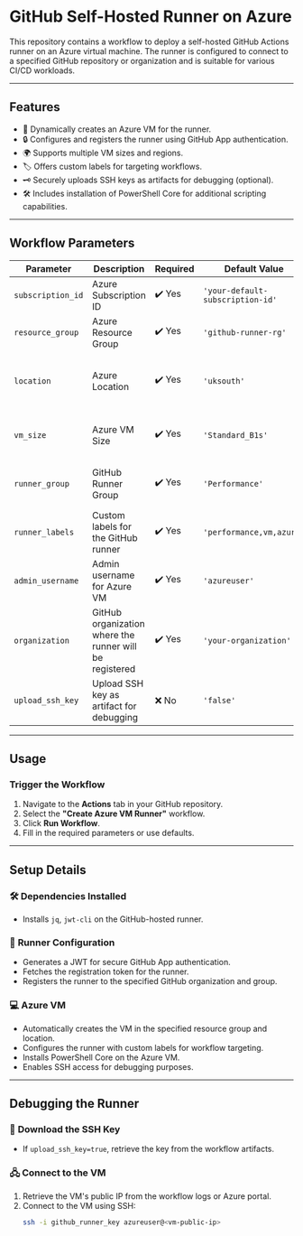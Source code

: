 # **GitHub Self-Hosted Runner on Azure**

This repository contains a workflow to deploy a self-hosted GitHub Actions runner on an Azure virtual machine. The runner is configured to connect to a specified GitHub repository or organization and is suitable for various CI/CD workloads.

---

## **Features**
- 🔄 Dynamically creates an Azure VM for the runner.
- 🔒 Configures and registers the runner using GitHub App authentication.
- 🌍 Supports multiple VM sizes and regions.
- 🏷️ Offers custom labels for targeting workflows.
- 🗝️ Securely uploads SSH keys as artifacts for debugging (optional).
- 🛠️ Includes installation of PowerShell Core for additional scripting capabilities.

---

## **Workflow Parameters**

| **Parameter**      | **Description**                                   | **Required** | **Default Value**            | **Options / Notes**                            |
|--------------------|---------------------------------------------------|--------------|------------------------------|------------------------------------------------|
| `subscription_id`  | Azure Subscription ID                             | ✔️ Yes       | `'your-default-subscription-id'` | Provide your Azure subscription ID.           |
| `resource_group`   | Azure Resource Group                              | ✔️ Yes       | `'github-runner-rg'`          | Existing or new resource group.               |
| `location`         | Azure Location                                    | ✔️ Yes       | `'uksouth'`                    | Use any valid Azure region (e.g., `westeurope`, `uksouth`). |
| `vm_size`          | Azure VM Size                                     | ✔️ Yes       | `'Standard_B1s'`              | Choose from `Standard_B1s`, `Standard_D2s_v3`, `Standard_F4s_v2`. |
| `runner_group`     | GitHub Runner Group                               | ✔️ Yes       | `'Performance'`               | Specify the group in your GitHub organization. |
| `runner_labels`    | Custom labels for the GitHub runner               | ✔️ Yes       | `'performance,vm,azure'`      | Use labels for job targeting.                 |
| `admin_username`   | Admin username for Azure VM                       | ✔️ Yes       | `'azureuser'`                 | Username for SSH access.                      |
| `organization`     | GitHub organization where the runner will be registered | ✔️ Yes       | `'your-organization'`    | Specify the organization name.                |
| `upload_ssh_key`   | Upload SSH key as artifact for debugging          | ❌ No        | `'false'`                     | `true` to upload the SSH key.                 |

---

## **Usage**

### **Trigger the Workflow**

1. Navigate to the **Actions** tab in your GitHub repository.
2. Select the **"Create Azure VM Runner"** workflow.
3. Click **Run Workflow**.
4. Fill in the required parameters or use defaults.

---

## **Setup Details**

### 🛠️ **Dependencies Installed**
- Installs `jq`, `jwt-cli` on the GitHub-hosted runner.

### 🔐 **Runner Configuration**
- Generates a JWT for secure GitHub App authentication.
- Fetches the registration token for the runner.
- Registers the runner to the specified GitHub organization and group.

### 💻 **Azure VM**
- Automatically creates the VM in the specified resource group and location.
- Configures the runner with custom labels for workflow targeting.
- Installs PowerShell Core on the Azure VM.
- Enables SSH access for debugging purposes.

---

## **Debugging the Runner**

### 📂 **Download the SSH Key**
- If `upload_ssh_key=true`, retrieve the key from the workflow artifacts.

### 🖧 **Connect to the VM**
1. Retrieve the VM's public IP from the workflow logs or Azure portal.
2. Connect to the VM using SSH:
   ```bash
   ssh -i github_runner_key azureuser@<vm-public-ip>
